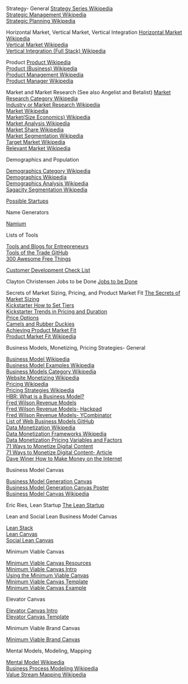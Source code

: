 Strategy- General
[Strategy Series Wikipedia](http://en.wikipedia.org/wiki/Strategy)  
[Strategic Management Wikipedia](http://en.wikipedia.org/wiki/Strategic_management)  
[Strategic Planning Wikipedia](http://en.wikipedia.org/wiki/Strategic_planning)  

Horizontal Market, Vertical Market, Vertical Integration
[Horizontal Market Wikipedia](http://en.wikipedia.org/wiki/Horizontal_market)  
[Vertical Market Wikipedia](http://en.wikipedia.org/wiki/Vertical_market)  
[Vertical Integration (Full Stack) Wikipedia](http://en.wikipedia.org/wiki/Vertical_integration) 

Product
[Product Wikipedia](http://en.wikipedia.org/wiki/Product)  
[Product (Business) Wikipedia](http://en.wikipedia.org/wiki/Product_(business))  
[Product Management Wikipedia](http://en.wikipedia.org/wiki/Product_management)  
[Product Manager Wikipedia](http://en.wikipedia.org/wiki/Product_manager)  

Market and Market Research (See also Angelist and Betalist)
[Market Research Category Wikipedia](http://en.wikipedia.org/wiki/Category:Market_research)  
[Industry or Market Research Wikipedia](http://en.wikipedia.org/wiki/Industry_or_market_research)  
[Market Wikipedia](http://en.wikipedia.org/wiki/Market_(economics))  
[Market(Size Economics) Wikipedia](http://en.wikipedia.org/wiki/Market_(economics)#Size_parameters)  
[Market Analysis Wikipedia](http://en.wikipedia.org/wiki/Market_analysis)  
[Market Share Wikipedia](http://en.wikipedia.org/wiki/Market_share)  
[Market Segmentation Wikipedia](http://en.wikipedia.org/wiki/Market_segmentation)  
[Target Market Wikipedia](http://en.wikipedia.org/wiki/Target_market)  
[Relevant Market Wikipedia](http://en.wikipedia.org/wiki/Relevant_market)  

Demographics and Population

[Demographics Category Wikipedia](http://en.wikipedia.org/wiki/Category:Demographics)  
[Demographics Wikipedia](http://en.wikipedia.org/wiki/Demographics)  
[Demographics Analysis Wikipedia](http://en.wikipedia.org/wiki/Demographic_analysis)  
[Sagacity Segmentation Wikipedia](http://en.wikipedia.org/wiki/Sagacity_segmentation)

[Possible Startups](http://possiblestartups.com)  

Name Generators

[Namium](http://www.naminum.com) 

Lists of Tools

[Tools and Blogs for Entrepreneurs](http://steveblank.com/tools-and-blogs-for-entrepreneurs)  
[Tools of the Trade GitHub](https://github.com/cjbarber/ToolsOfTheTrade)  
[300 Awesome Free Things](https://medium.com/everything-about-startups-and-entrepreneurship/300-awesome-free-things-e07b3cd5fd5b) 

[Customer Development Check List](https://docs.google.com/document/d/1rTzXvz8iz1IgiwCipuLaWFXt7yvoTc73blHMpD2Hp50/edit#heading=h.v628ypevulas) 

Clayton Christensen Jobs to be Done
[Jobs to be Done](http://www.christenseninstitute.org/key-concepts/jobs-to-be-done)  

Secrets of Market Sizing, Pricing, and Product Market Fit
[The Secrets of Market Sizing](http://www.brekiri.com/blog/77/the-secrets-of-market-sizing)  
[Kickstarter How to Set Tiers](http://blog.boundforanything.com/2012/02/how-to-set-tiers-on-kickstarter)  
[Kickstarter Trends in Pricing and Duration](https://www.kickstarter.com/blog/trends-in-pricing-and-duration)  
[Price Options](https://ireach.prnewswire.com/Orders/price-options.aspx)  
[Camels and Rubber Duckies](http://www.joelonsoftware.com/articles/CamelsandRubberDuckies.html)  
[Achieving Product Market Fit](http://practicetrumpstheory.com/2009/11/achievingproductmarketfit)  
[Product Market Fit Wikipedia](http://en.wikipedia.org/wiki/Product/market_fit)  

Business Models, Monetizing, Pricing Strategies- General

[Business Model Wikipedia](http://en.wikipedia.org/wiki/Business_model)  
 [Business Model Examples Wikipedia](http://en.wikipedia.org/wiki/Business_model#Examples_of_business_models)  
 [Business Models Category Wikipedia](http://en.wikipedia.org/wiki/Category:Business_models)  
 [Website Monetizing Wikipedia](http://en.wikipedia.org/wiki/Website_monetizing)  
 [Pricing Wikipedia](http://en.wikipedia.org/wiki/Pricing_strategies)  
 [Pricing Strategies Wikipedia](http://en.wikipedia.org/wiki/Pricing)  
 [HBR: What is a Business Model?](https://hbr.org/2015/01/what-is-a-business-model)  
 [Fred Wilson Revenue Models](http://avc.com/2012/12/mba-mondays-revenue-models)  
 [Fred Wilson Revenue Models- Hackpad](https://hackpad.com/ep/profile/-2QvfuRcguKs4h2YzNropQf)  
 [Fred Wilson Revenue Models- YCombinator](https://news.ycombinator.com/item?id=4924647)  
 [List of Web Business Models GitHub](https://gist.github.com/ndarville/4295324)  
 [Data Monetization Wikipedia](http://en.wikipedia.org/wiki/Data_monetization)  
 [Data Monetization Frameworks Wikipedia](http://en.wikipedia.org/wiki/Data_monetization#Frameworks)  
 [Data Monetization Pricing Variables and Factors](http://en.wikipedia.org/wiki/Data_monetization#Pricing_Variables_and_Factors)  
 [71 Ways to Monetize Digital Content](https://twitter.com/vivian/timelines/505375883063230465)  
 [71 Ways to Monetize Digital Content- Article](http://www.foliomag.com/2014/71-ways-monetize-digital-content#.VACqtvldXQq)  
 [Dave Winer How to Make Money on the Internet](http://scripting.com/davenet/2000/02/04/howToMakeMoneyOnTheInterne.html)  

Business Model Canvas

[Business Model Generation Canvas](http://www.businessmodelgeneration.com/canvas/bmc)  
[Business Model Generation Canvas Poster](http://www.businessmodelgeneration.com/downloads/business_model_canvas_poster.pdf)  
[Business Model Canvas Wikipedia](http://en.wikipedia.org/wiki/Business_Model_Canvas)  

Eric Ries, Lean Startup
[The Lean Startup](http://www.stpia.ir/files/The%20Lean%20Startup%20.pdf)  
 
Lean and Social Lean Business Model Canvas

[Lean Stack](http://leanstack.com)  
[Lean Canvas](https://leanstack.com/LeanCanvas.pdf)  
[Social Lean Canvas](http://socialleancanvas.com)  

Minimum Viable Canvas

[Minimum Viable Canvas Resources](https://medium.com/minimum-viable-canvas)  
[Minimum Viable Canvas Intro](https://medium.com/@santoshrajan/the-minimum-viable-canvas-6ee9ea072f65)  
[Using the Minimum Viable Canvas](https://medium.com/minimum-viable-canvas/using-the-minimum-viable-canvas-fae7e027cafc)  
[Minimum Viable Canvas Template](https://d262ilb51hltx0.cloudfront.net/max/800/1*PlhNZAMQxiuwPN7TsRV20g.png)  
[Minimum Viable Canvas Example](https://d262ilb51hltx0.cloudfront.net/max/800/1*gk40wStd6F-3GkGKO8M_wA.png)  

Elevator Canvas

[Elevator Canvas Intro](https://medium.com/minimum-viable-canvas/the-elevator-canvas-658a4c74b08d)  
[Elevator Canvas Template](https://d262ilb51hltx0.cloudfront.net/max/800/1*Xb0NFBKokCd5DQHKub0SIg.png)  

Minimum Viable Brand Canvas

[Minimum Viable Brand Canvas](http://media.leanbrandbook.com/sz-1060x-mvb_canvas_post_graphic.jpg)  

Mental Models, Modeling, Mapping

[Mental Model Wikipedia](http://en.wikipedia.org/wiki/Mental_model)  
[Business Process Modeling Wikipedia](http://en.wikipedia.org/wiki/Business_Process_Modeling)  
[Value Stream Mapping Wikipedia](http://en.wikipedia.org/wiki/Value_Stream_Mapping)  

